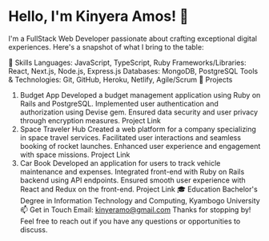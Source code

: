 # Hello, I'm Kinyera Amos! 👋

I'm a FullStack Web Developer passionate about crafting exceptional digital experiences. Here's a snapshot of what I bring to the table:

🚀 Skills
Languages: JavaScript, TypeScript, Ruby
Frameworks/Libraries: React, Next.js, Node.js, Express.js
Databases: MongoDB, PostgreSQL
Tools & Technologies: Git, GitHub, Heroku, Netlify, Agile/Scrum
💼 Projects
1. Budget App
Developed a budget management application using Ruby on Rails and PostgreSQL.
Implemented user authentication and authorization using Devise gem.
Ensured data security and user privacy through encryption measures.
Project Link
2. Space Traveler Hub
Created a web platform for a company specializing in space travel services.
Facilitated user interactions and seamless booking of rocket launches.
Enhanced user experience and engagement with space missions.
Project Link
3. Car Book
Developed an application for users to track vehicle maintenance and expenses.
Integrated front-end with Ruby on Rails backend using API endpoints.
Ensured smooth user experience with React and Redux on the front-end.
Project Link
🎓 Education
  Bachelor's Degree in Information Technology and Computing, Kyambogo University
📫 Get in Touch
 Email: kinyeramo@gmail.com
Thanks for stopping by! Feel free to reach out if you have any questions or opportunities to discuss.
